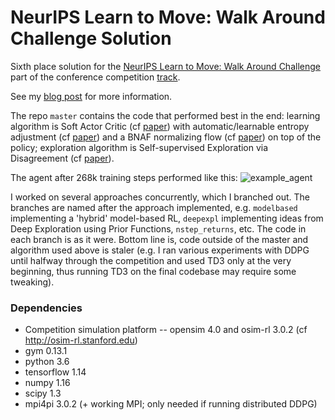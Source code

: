 # NeurIPS Learn to Move: Walk Around Challenge Solution

Sixth place solution for the [NeurIPS Learn to Move: Walk Around Challenge](https://www.aicrowd.com/challenges/neurips-2019-learning-to-move-walk-around) part of the conference competition [track](https://neurips.cc/Conferences/2019/CallForCompetitions).

See my [blog post](https://kamenbliznashki.github.io/2019/12/20/learn_to_move.html) for more information.

The repo `master` contains the code that performed best in the end: learning algorithm is Soft Actor Critic (cf [paper](https://arxiv.org/abs/1801.01290)) with automatic/learnable entropy adjustment (cf [paper](https://arxiv.org/abs/1812.11103)) and a BNAF normalizing flow (cf [paper](https://arxiv.org/abs/1904.04676)) on top of the policy; exploration algorithm is Self-supervised Exploration via Disagreement (cf [paper](https://arxiv.org/abs/1906.04161)).

The agent after 268k training steps performed like this:
![example_agent](/assets/disagreeexpl_fc32bb9_sac_nf_step268k.gif)

I worked on several approaches concurrently, which I branched out. The branches are named after the approach implemented, e.g. `modelbased` implementing a 'hybrid' model-based RL, `deepexpl` implementing ideas from Deep Exploration using Prior Functions, `nstep_returns`, etc. The code in each branch is as it were. Bottom line is, code outside of the master and algorithm used above is staler (e.g. I ran various experiments with DDPG until halfway through the competition and used TD3 only at the very beginning, thus running TD3 on the final codebase may require some tweaking).

### Dependencies
* Competition simulation platform -- opensim 4.0 and osim-rl 3.0.2 (cf http://osim-rl.stanford.edu)
* gym 0.13.1
* python 3.6
* tensorflow 1.14
* numpy 1.16
* scipy 1.3
* mpi4pi 3.0.2 (+ working MPI; only needed if running distributed DDPG)

